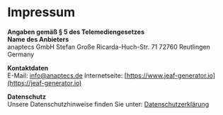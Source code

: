 # Impressum

**Angaben gemäß § 5 des Telemediengesetzes​**  
**Name des Anbieters**  
anaptecs GmbH
Stefan Große 
Ricarda-Huch-Str. 71 
72760 Reutlingen
Germany  


**Kontaktdaten**  
E-Mail: [info@anaptecs.de](mailto:info@anaptecs.de) 
Internetseite: [https://www.jeaf-generator.io](https://jeaf-generator.io)



**Datenschutz**  
Unsere Datenschutzhinweise finden Sie unter: [Datenschutzerklärung](privacy)
